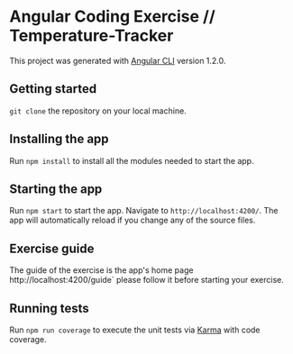 # Angular Coding Exercise // Temperature-Tracker

This project was generated with [Angular CLI](https://github.com/angular/angular-cli) version 1.2.0.

## Getting started

`git clone` the repository on your local machine.

## Installing the app

Run `npm install` to install all the modules needed to start the app. 

## Starting the app

Run `npm start` to start the app. Navigate to `http://localhost:4200/`. The app will automatically reload if you change any of the source files.

## Exercise guide

The guide of the exercise is the app's home page http://localhost:4200/guide` please follow it before starting your exercise.

## Running tests 

Run `npm run coverage` to execute the unit tests via [Karma](https://karma-runner.github.io) with code coverage.




